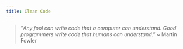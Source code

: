 ```yaml
---
title: Clean Code
---
```


> “_Any fool can write code that a computer can understand.
> Good programmers write code that humans can understand_.”
> ~ Martin Fowler
